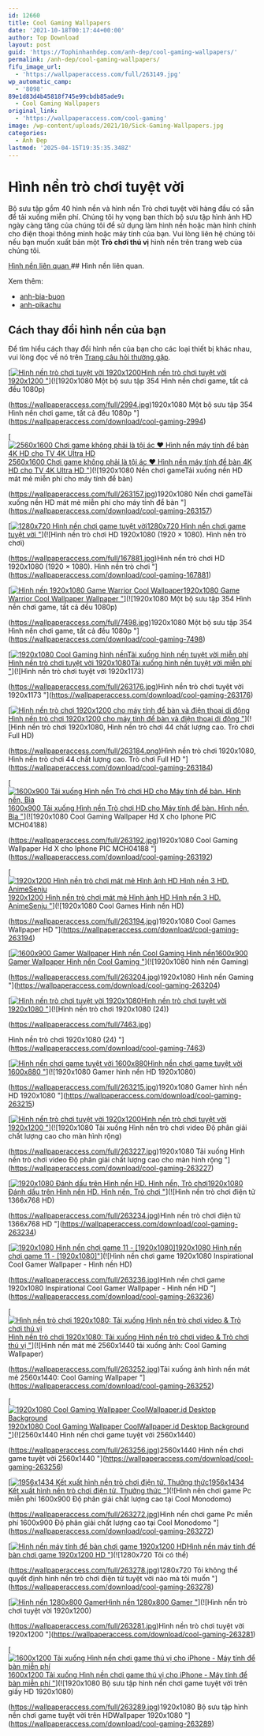 ```yaml
---
id: 12660
title: Cool Gaming Wallpapers
date: '2021-10-18T00:17:44+00:00'
author: Top Download
layout: post
guid: 'https://Tophinhanhdep.com/anh-dep/cool-gaming-wallpapers/'
permalink: /anh-dep/cool-gaming-wallpapers/
fifu_image_url:
  - 'https://wallpaperaccess.com/full/263149.jpg'
wp_automatic_camp:
  - '8098'
89e1d83d4b45818f745e99cbdb85ade9:
  - Cool Gaming Wallpapers
original_link:
  - 'https://wallpaperaccess.com/cool-gaming'
image: /wp-content/uploads/2021/10/Sick-Gaming-Wallpapers.jpg
categories:
  - Ảnh Đẹp
lastmod: '2025-04-15T19:35:35.348Z'
---
```

# Hình nền trò chơi tuyệt vời

Bộ sưu tập gồm 40 hình nền và hình nền Trò chơi tuyệt vời hàng đầu có sẵn để tải xuống miễn phí. Chúng tôi hy vọng bạn thích bộ sưu tập hình ảnh HD ngày càng tăng của chúng tôi để sử dụng làm hình nền hoặc màn hình chính cho điện thoại thông minh hoặc máy tính của bạn. Vui lòng liên hệ chúng tôi nếu bạn muốn xuất bản một **Trò chơi thú vị** hình nền trên trang web của chúng tôi.

[Hình nền liên quan ](#related) ## Hình nền liên quan.

   
 Xem thêm:

   
- [anh-bia-buon](https://tophinhanhdep.com/anh-bia/anh-bia-buon/)
- [anh-pikachu](https://tophinhanhdep.com/anh-anime/anh-pikachu/)

## Cách thay đổi hình nền của bạn

Để tìm hiểu cách thay đổi hình nền của bạn cho các loại thiết bị khác nhau, vui lòng đọc về nó trên [Trang câu hỏi thường gặp](https://tophinhanhdep.com/faq/).

  
[[![Hình nền trò chơi tuyệt vời 1920x1200](https://wallpaperaccess.com/full/263149.jpg)Hình nền trò chơi tuyệt vời 1920x1200 "](https://wallpaperaccess.com/download/cool-gaming-263149)](![1920x1080 Một bộ sưu tập 354 Hình nền chơi game, tất cả đều 1080p)

(https://wallpaperaccess.com/full/2994.jpg)1920x1080 Một bộ sưu tập 354 Hình nền chơi game, tất cả đều 1080p "](https://wallpaperaccess.com/download/cool-gaming-2994)

[[![2560x1600 Chơi game không phải là tội ác ❤ Hình nền máy tính để bàn 4K HD cho TV 4K Ultra HD](https://wallpaperaccess.com/full/174714.jpg)2560x1600 Chơi game không phải là tội ác ❤ Hình nền máy tính để bàn 4K HD cho TV 4K Ultra HD "](https://wallpaperaccess.com/download/cool-gaming-174714)](![1920x1080 Nền chơi gameTải xuống nền HD mát mẻ miễn phí cho máy tính để bàn)

(https://wallpaperaccess.com/full/263157.jpg)1920x1080 Nền chơi gameTải xuống nền HD mát mẻ miễn phí cho máy tính để bàn "](https://wallpaperaccess.com/download/cool-gaming-263157)

[[![1280x720 Hình nền chơi game tuyệt vời](https://wallpaperaccess.com/full/263160.jpg)1280x720 Hình nền chơi game tuyệt vời "](https://wallpaperaccess.com/download/cool-gaming-263160)](![Hình nền trò chơi HD 1920x1080 (1920 × 1080).  Hình nền trò chơi)

(https://wallpaperaccess.com/full/167881.jpg)Hình nền trò chơi HD 1920x1080 (1920 × 1080). Hình nền trò chơi "](https://wallpaperaccess.com/download/cool-gaming-167881)

[[![Hình nền 1920x1080 Game Warrior Cool Wallpaper](https://wallpaperaccess.com/full/263169.jpg)1920x1080 Game Warrior Cool Wallpaper Wallpaper "](https://wallpaperaccess.com/download/cool-gaming-263169)](![1920x1080 Một bộ sưu tập 354 Hình nền chơi game, tất cả đều 1080p)

(https://wallpaperaccess.com/full/7498.jpg)1920x1080 Một bộ sưu tập 354 Hình nền chơi game, tất cả đều 1080p "](https://wallpaperaccess.com/download/cool-gaming-7498)

[[![1920x1080 Cool Gaming hình nềnTải xuống hình nền tuyệt vời miễn phí](https://wallpaperaccess.com/full/263172.jpg)Hình nền trò chơi tuyệt vời 1920x1080Tải xuống hình nền tuyệt vời miễn phí "](https://wallpaperaccess.com/download/cool-gaming-263172)](![Hình nền trò chơi tuyệt vời 1920x1173)

(https://wallpaperaccess.com/full/263176.jpg)Hình nền trò chơi tuyệt vời 1920x1173 "](https://wallpaperaccess.com/download/cool-gaming-263176)

[[![Hình nền trò chơi 1920x1200 cho máy tính để bàn và điện thoại di động](https://wallpaperaccess.com/full/263178.jpg)Hình nền trò chơi 1920x1200 cho máy tính để bàn và điện thoại di động "](https://wallpaperaccess.com/download/cool-gaming-263178)](![Hình nền trò chơi 1920x1080, Hình nền trò chơi 44 chất lượng cao.  Trò chơi Full HD)

(https://wallpaperaccess.com/full/263184.png)Hình nền trò chơi 1920x1080, Hình nền trò chơi 44 chất lượng cao. Trò chơi Full HD "](https://wallpaperaccess.com/download/cool-gaming-263184)

[[![1600x900 Tải xuống Hình nền Trò chơi HD cho Máy tính để bàn.  Hình nền, Bìa](https://wallpaperaccess.com/full/263191.jpg)1600x900 Tải xuống Hình nền Trò chơi HD cho Máy tính để bàn. Hình nền, Bìa "](https://wallpaperaccess.com/download/cool-gaming-263191)](![1920x1080 Cool Gaming Wallpaper Hd X cho Iphone PIC MCH04188)

(https://wallpaperaccess.com/full/263192.jpg)1920x1080 Cool Gaming Wallpaper Hd X cho Iphone PIC MCH04188 "](https://wallpaperaccess.com/download/cool-gaming-263192)

[[![1920x1200 Hình nền trò chơi mát mẻ Hình ảnh HD Hình nền 3 HD.  AnimeSenju](https://wallpaperaccess.com/full/263193.jpg)1920x1200 Hình nền trò chơi mát mẻ Hình ảnh HD Hình nền 3 HD. AnimeSenju "](https://wallpaperaccess.com/download/cool-gaming-263193)](![1920x1080 Cool Games Hình nền HD)

(https://wallpaperaccess.com/full/263194.jpg)1920x1080 Cool Games Wallpaper HD "](https://wallpaperaccess.com/download/cool-gaming-263194)

[[![1600x900 Gamer Wallpaper Hình nền Cool Gaming Hình nền](https://wallpaperaccess.com/full/263199.jpg)1600x900 Gamer Wallpaper Hình nền Cool Gaming "](https://wallpaperaccess.com/download/cool-gaming-263199)](![1920x1080 hình nền Gaming)

(https://wallpaperaccess.com/full/263204.jpg)1920x1080 Hình nền Gaming "](https://wallpaperaccess.com/download/cool-gaming-263204)

[[![Hình nền trò chơi tuyệt vời 1920x1080](https://wallpaperaccess.com/full/263205.jpg)Hình nền trò chơi tuyệt vời 1920x1080 "](https://wallpaperaccess.com/download/cool-gaming-263205)](![Hình nền trò chơi 1920x1080 (24))

(https://wallpaperaccess.com/full/7463.jpg)

Hình nền trò chơi 1920x1080 (24) "](https://wallpaperaccess.com/download/cool-gaming-7463)

[[![Hình nền chơi game tuyệt vời 1600x880](https://wallpaperaccess.com/full/263211.jpg)Hình nền chơi game tuyệt vời 1600x880 "](https://wallpaperaccess.com/download/cool-gaming-263211)](![1920x1080 Gamer hình nền HD 1920x1080)

(https://wallpaperaccess.com/full/263215.jpg)1920x1080 Gamer hình nền HD 1920x1080 "](https://wallpaperaccess.com/download/cool-gaming-263215)

[[![Hình nền trò chơi tuyệt vời 1920x1200](https://wallpaperaccess.com/full/263217.jpg)Hình nền trò chơi tuyệt vời 1920x1200 "](https://wallpaperaccess.com/download/cool-gaming-263217)](![1920x1080 Tải xuống Hình nền trò chơi video Độ phân giải chất lượng cao cho màn hình rộng)

(https://wallpaperaccess.com/full/263227.jpg)1920x1080 Tải xuống Hình nền trò chơi video Độ phân giải chất lượng cao cho màn hình rộng "](https://wallpaperaccess.com/download/cool-gaming-263227)

[[![1920x1080 Đánh dấu trên Hình nền HD.  Hình nền, Trò chơi](https://wallpaperaccess.com/full/263233.jpg)1920x1080 Đánh dấu trên Hình nền HD. Hình nền, Trò chơi "](https://wallpaperaccess.com/download/cool-gaming-263233)](![Hình nền trò chơi điện tử 1366x768 HD)

(https://wallpaperaccess.com/full/263234.jpg)Hình nền trò chơi điện tử 1366x768 HD "](https://wallpaperaccess.com/download/cool-gaming-263234)

[[![1920x1080 Hình nền chơi game 11 - [1920x1080]](https://wallpaperaccess.com/full/185975.jpg)1920x1080 Hình nền chơi game 11 - \[1920x1080\]"](https://wallpaperaccess.com/download/cool-gaming-185975)](![Hình nền chơi game 1920x1080 Inspirational Cool Gamer Wallpaper - Hình nền HD)

(https://wallpaperaccess.com/full/263236.jpg)Hình nền chơi game 1920x1080 Inspirational Cool Gamer Wallpaper - Hình nền HD "](https://wallpaperaccess.com/download/cool-gaming-263236)

[[![Hình nền trò chơi 1920x1080: Tải xuống Hình nền trò chơi video & Trò chơi thú vị](https://wallpaperaccess.com/full/263239.jpg)Hình nền trò chơi 1920x1080: Tải xuống Hình nền trò chơi video &amp; Trò chơi thú vị "](https://wallpaperaccess.com/download/cool-gaming-263239)](![Hình nền mát mẻ 2560x1440 tải xuống ảnh: Cool Gaming Wallpaper)

(https://wallpaperaccess.com/full/263252.jpg)Tải xuống ảnh hình nền mát mẻ 2560x1440: Cool Gaming Wallpaper "](https://wallpaperaccess.com/download/cool-gaming-263252)

[[![1920x1080 Cool Gaming Wallpaper CoolWallpaper.id Desktop Background](https://wallpaperaccess.com/full/263253.jpg)1920x1080 Cool Gaming Wallpaper CoolWallpaper.id Desktop Background "](https://wallpaperaccess.com/download/cool-gaming-263253)](![2560x1440 Hình nền chơi game tuyệt vời 2560x1440)

(https://wallpaperaccess.com/full/263256.jpg)2560x1440 Hình nền chơi game tuyệt vời 2560x1440 "](https://wallpaperaccess.com/download/cool-gaming-263256)

[[![1956x1434 Kết xuất hình nền trò chơi điện tử.  Thưởng thức](https://wallpaperaccess.com/full/84426.jpg)1956x1434 Kết xuất hình nền trò chơi điện tử. Thưởng thức "](https://wallpaperaccess.com/download/cool-gaming-84426)](![Hình nền chơi game Pc miễn phí 1600x900 Độ phân giải chất lượng cao tại Cool Monodomo)

(https://wallpaperaccess.com/full/263272.jpg)Hình nền chơi game Pc miễn phí 1600x900 Độ phân giải chất lượng cao tại Cool Monodomo "](https://wallpaperaccess.com/download/cool-gaming-263272)

[[![Hình nền máy tính để bàn chơi game 1920x1200 HD](https://wallpaperaccess.com/full/263273.jpg)Hình nền máy tính để bàn chơi game 1920x1200 HD "](https://wallpaperaccess.com/download/cool-gaming-263273)](![1280x720 Tôi có thể)

(https://wallpaperaccess.com/full/263278.jpg)1280x720 Tôi không thể quyết định hình nền trò chơi điện tử tuyệt vời nào mà tôi muốn "](https://wallpaperaccess.com/download/cool-gaming-263278)

[[![Hình nền 1280x800 Gamer](https://wallpaperaccess.com/full/263279.jpg)Hình nền 1280x800 Gamer "](https://wallpaperaccess.com/download/cool-gaming-263279)](![Hình nền trò chơi tuyệt vời 1920x1200)

(https://wallpaperaccess.com/full/263281.jpg)Hình nền trò chơi tuyệt vời 1920x1200 "](https://wallpaperaccess.com/download/cool-gaming-263281)

[[![1600x1200 Tải xuống Hình nền chơi game thú vị cho iPhone - Máy tính để bàn miễn phí](https://wallpaperaccess.com/full/263287.jpg)1600x1200 Tải xuống Hình nền chơi game thú vị cho iPhone - Máy tính để bàn miễn phí "](https://wallpaperaccess.com/download/cool-gaming-263287)](![1920x1080 Bộ sưu tập hình nền chơi game tuyệt vời trên giấy HD 1920x1080)

(https://wallpaperaccess.com/full/263289.jpg)1920x1080 Bộ sưu tập hình nền chơi game tuyệt vời trên HDWallpaper 1920x1080 "](https://wallpaperaccess.com/download/cool-gaming-263289)
